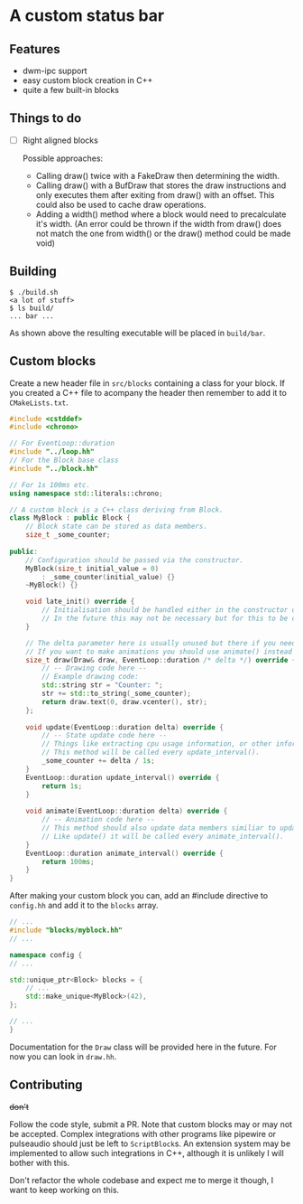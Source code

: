 # A custom status bar

## Features
- dwm-ipc support
- easy custom block creation in C++
- quite a few built-in blocks

## Things to do
- [ ] Right aligned blocks

    Possible approaches:
    - Calling draw() twice with a FakeDraw then determining the width.
    - Calling draw() with a BufDraw that stores the draw instructions and only executes them after exiting from draw() with an offset. This could also be used to cache draw operations.
    - Adding a width() method where a block would need to precalculate it's width. (An error could be thrown if the width from draw() does not match the one from width() or the draw() method could be made void)

## Building
```command
$ ./build.sh
<a lot of stuff>
$ ls build/
... bar ...
```

As shown above the resulting executable will be placed in `build/bar`.

## Custom blocks
Create a new header file in `src/blocks` containing a class for your block.
If you created a C++ file to acompany the header then remember to add it to `CMakeLists.txt`.

```cpp
#include <cstddef>
#include <chrono>

// For EventLoop::duration
#include "../loop.hh"
// For the Block base class
#include "../block.hh"

// For 1s 100ms etc.
using namespace std::literals::chrono;

// A custom block is a C++ class deriving from Block.
class MyBlock : public Block {
    // Block state can be stored as data members.
    size_t _some_counter;
    
public:
    // Configuration should be passed via the constructor.
    MyBlock(size_t initial_value = 0)
        : _some_counter(initial_value) {}
    ~MyBlock() {}

    void late_init() override {
        // Initialisation should be handled either in the constructor or here if encountering static initialisation order issues.
        // In the future this may not be necessary but for this to be changed configuration will have to be handled a bit differently.
    }

    // The delta parameter here is usually unused but there if you need it.
    // If you want to make animations you should use animate() instead as draw() will only be called when necessary.
    size_t draw(Draw& draw, EventLoop::duration /* delta */) override {
        // -- Drawing code here --
        // Example drawing code:
        std::string str = "Counter: ";
        str += std::to_string(_some_counter);
        return draw.text(0, draw.vcenter(), str);
    };
    
    void update(EventLoop::duration delta) override {
        // -- State update code here --
        // Things like extracting cpu usage information, or other information gathering should happen here.
        // This method will be called every update_interval().
        _some_counter += delta / 1s;
    }
    EventLoop::duration update_interval() override {
        return 1s;
    }
    
    void animate(EventLoop::duration delta) override {
        // -- Animation code here --
        // This method should also update data members similiar to update(), it's provided so that animations could be implemented independent of more resource intensive information gathering.
        // Like update() it will be called every animate_interval().
    }
    EventLoop::duration animate_interval() override {
        return 100ms;
    }
}
```

After making your custom block you can, add an #include directive to `config.hh` and add it to the `blocks` array.

```cpp
// ...
#include "blocks/myblock.hh"
// ...

namespace config {
// ...

std::unique_ptr<Block> blocks = {
    // ...
    std::make_unique<MyBlock>(42),
};

// ...
}
```

Documentation for the `Draw` class will be provided here in the future.
For now you can look in `draw.hh`.

## Contributing
~~don't~~

Follow the code style, submit a PR.
Note that custom blocks may or may not be accepted.
Complex integrations with other programs like pipewire or pulseaudio should just be left to `ScriptBlock`s.
An extension system may be implemented to allow such integrations in C++, although it is unlikely I will bother with this.

Don't refactor the whole codebase and expect me to merge it though, I want to keep working on this.
